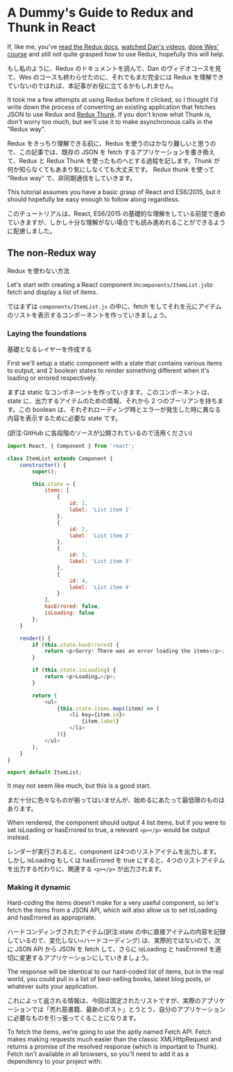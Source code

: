 # A Dummy's Guide to Redux and Thunk in React

If, like me, you've [read the Redux docs](https://redux.js.org/), [watched Dan's videos](https://egghead.io/courses/getting-started-with-redux), [done Wes' course](https://www.learnredux.com/) and still not quite grasped how to use Redux, hopefully this will help.

もし私のように、Redux のドキュメントを読んで、Dan のヴィデオコースを見て、Wes のコースも終わらせたのに、それでもまだ完全には Redux を理解できていないのではれば、本記事がお役に立てるかもしれません。

It took me a few attempts at using Redux before it clicked, so I thought I'd write down the process of converting an existing application that fetches JSON to use Redux and [Redux Thunk](https://github.com/gaearon/redux-thunk). If you don't know what Thunk is, don't worry too much, but we'll use it to make asynchronous calls in the "Redux way".

Redux をきっちり理解できる前に、Redux を使うのはかなり難しいと思うので、この記事では、既存の JSON を fetch するアプリケーションを書き換えて、Redux と Redux Thunk を使ったものへとする過程を記します。Thunk が何か知らなくてもあまり気にしなくても大丈夫です。 Redux thunk を使って "Redux way" で、非同期通信をしていきます。

This tutorial assumes you have a basic grasp of React and ES6/2015, but it should hopefully be easy enough to follow along regardless.

このチュートリアルは、React, ES6/2015 の基礎的な理解をしている前提で進めていきますが、しかし十分な理解がない場合でも読み進めれることができるように配慮しました。

## The non-Redux way

Redux を使わない方法

Let's start with creating a React component in`components/ItemList.js`to fetch and display a list of items.

ではまずは `components/ItemList.js` の中に、fetch をしてそれを元にアイテムのリストを表示するコンポーネントを作っていきましょう。

### Laying the foundations
基礎となるレイヤーを作成する

First we'll setup a static component with a state that contains various items to output, and 2 boolean states to render something different when it's loading or errored respectively.

まずは static なコンポネーントを作っていきます。このコンポーネントは、state に、出力するアイテムのための情報、それから 2 つのブーリアンを持ちます。この boolean は、それぞれローディング時とエラーが発生した時に異なる内容を表示するために必要な state です。

(訳注:GitHub に各段階のソースが公開されているので活用ください)

```js
import React, { Component } from 'react';

class ItemList extends Component {
    constructor() {
        super();

        this.state = {
            items: [
                {
                    id: 1,
                    label: 'List item 1'
                },
                {
                    id: 2,
                    label: 'List item 2'
                },
                {
                    id: 3,
                    label: 'List item 3'
                },
                {
                    id: 4,
                    label: 'List item 4'
                }
            ],
            hasErrored: false,
            isLoading: false
        };
    }

    render() {
        if (this.state.hasErrored) {
            return <p>Sorry! There was an error loading the items</p>;
        }

        if (this.state.isLoading) {
            return <p>Loading…</p>;
        }

        return (
            <ul>
                {this.state.items.map((item) => (
                    <li key={item.id}>
                        {item.label}
                    </li>
                ))}
            </ul>
        );
    }
}

export default ItemList;
```

It may not seem like much, but this is a good start.

まだ十分に色々なものが揃ってはいませんが、始めるにあたって最低限のものはあります。

When rendered, the component should output 4 list items, but if you were to set isLoading or hasErrored to true, a relevant `<p></p>` would be output instead.

レンダーが実行されると、component は4つのリストアイテムを出力します。しかし isLoading もしくは hasErrored を true にすると、4つのリストアイテムを出力する代わりに、関連する `<p></p>` が出力されます。 

### Making it dynamic

Hard-coding the items doesn't make for a very useful component, so let's fetch the items from a JSON API, which will also allow us to set isLoading and hasErrored as appropriate.

ハードコンディングされたアイテム(訳注:state の中に直接アイテムの内容を記録しているので、変化しない=ハードコーディング) は、実際的ではないので、次に JSON API から JSON を fetch して、さらに isLoading と hasErrored を適切に変更するアプリケーションにしていきましょう。

The response will be identical to our hard-coded list of items, but in the real world, you could pull in a list of best-selling books, latest blog posts, or whatever suits your application.

これによって返される情報は、今回は固定されたリストですが、実際のアプリケーションでは「売れ筋書籍、最新のポスト」とうとう、自分のアプリケーションに必要なものを引っ張ってくることになります。

To fetch the items, we're going to use the aptly named Fetch API. Fetch makes making requests much easier than the classic XMLHttpRequest and returns a promise of the resolved response (which is important to Thunk). Fetch isn't available in all browsers, so you'll need to add it as a dependency to your project with:


